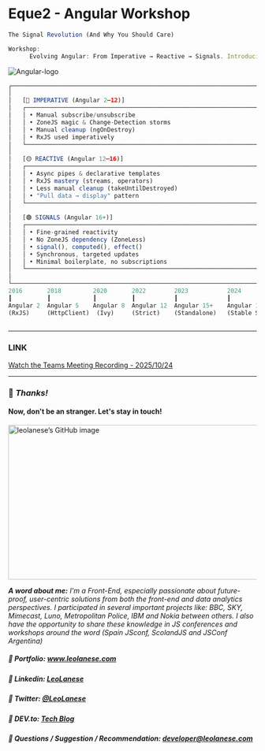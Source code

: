 # Eque2 - Angular Workshop 

```ts
The Signal Revolution (And Why You Should Care)

Workshop:
      Evolving Angular: From Imperative → Reactive → Signals. Introducing the New Angular Mindset
```

![Angular-logo](https://raw.githubusercontent.com/LeoLaneseEque2/Angular-Signals/main/images/angular.webp)


```js
┌───────────────────────────────────────────────────────────────────────────────┐
│                                                                               │
│   [🔴 IMPERATIVE (Angular 2–12)]                                             │
│   ┌───────────────────────────────────────────────────────────────────────┐   │
│   │ • Manual subscribe/unsubscribe                                        │   │
│   │ • ZoneJS magic & Change-Detection storms                              │   │
│   │ • Manual cleanup (ngOnDestroy)                                        │   │
│   │ • RxJS used imperatively                                              │   │
│   └───────────────────────────────────────────────────────────────────────┘   │
│                                                                               │
│   [🟡 REACTIVE (Angular 12–16)]                                              │
│   ┌───────────────────────────────────────────────────────────────────────┐   │
│   │ • Async pipes & declarative templates                                 │   │
│   │ • RxJS mastery (streams, operators)                                   │   │
│   │ • Less manual cleanup (takeUntilDestroyed)                            │   │
│   │ • "Pull data → display" pattern                                       │   │
│   └───────────────────────────────────────────────────────────────────────┘   │
│                                                                               │
│   [🟢 SIGNALS (Angular 16+)]                                                 │
│   ┌───────────────────────────────────────────────────────────────────────┐   │
│   │ • Fine-grained reactivity                                             │   │
│   │ • No ZoneJS dependency (ZoneLess)                                     │   │
│   │ • signal(), computed(), effect()                                      │   │
│   │ • Synchronous, targeted updates                                       │   │
│   │ • Minimal boilerplate, no subscriptions                               │   │
│   └───────────────────────────────────────────────────────────────────────┘   │
│                                                                               │
└───────────────────────────────────────────────────────────────────────────────┘
2016       2018         2020       2022        2023           2024               2025                2026 
┃          ┃            ┃          ┃           ┃              ┃                  ┃                    ┃    
Angular 2  Angular 5    Angular 8  Angular 12  Angular 15+    Angular 17+        Angular 19+          Angular 21+
(RxJS)     (HttpClient)  (Ivy)     (Strict)    (Standalone)   (Stable Signals)   (Deferrable Views)  (ZoneLess default, 
                                                                                                      Signal-Based forms, httpResource)
```

---

### LINK
[Watch the Teams Meeting Recording - 2025/10/24](https://teams.microsoft.com/l/meetingrecap?driveId=b%21eE0f-puY2E2k9oszmlxnJUW0OIvoWIpKg9NjqSqLhFF4YTqeCMNgRo9dsBlMI30w&driveItemId=01UYUOEWGO3FDLNONBFRE3IVCJO2JF5EDW&sitePath=https%3A%2F%2Feque2online-my.sharepoint.com%2F%3Av%3A%2Fg%2Fpersonal%2Fleo_lanese_eque2_com%2FEc7ZRra5oSxJtFRJdpJekHYB4xvQL5LOIQ5XjD-iynmlHQ&fileUrl=https%3A%2F%2Feque2online-my.sharepoint.com%2F%3Av%3A%2Fg%2Fpersonal%2Fleo_lanese_eque2_com%2FEc7ZRra5oSxJtFRJdpJekHYB4xvQL5LOIQ5XjD-iynmlHQ&iCalUid=040000008200E00074C5B7101A82E00800000000BBEA13F14F3FDC01000000000000000010000000B6E71E2AB3CFFF49A985053F80FE66D1&threadId=19%3Ameeting_YTljZDc4MTgtNDAxZS00MDk1LWIzYTQtMDIwOThiZjMwNWVl%40thread.v2&organizerId=9948fa2f-c392-4610-9eb4-535f8348b501&tenantId=30cbef6a-55b1-4f4e-b86a-ab4f70fafa33&callId=dbb2aec7-2674-4ce9-aaf1-9de18edb3e5e&threadType=Meeting&meetingType=Scheduled&subType=RecapSharingLink_RecapChiclet)

---

### :100: <i>Thanks!</i>
#### Now, don't be an stranger. Let's stay in touch!

<a href="https://github.com/leolanese" target="_blank" rel="noopener noreferrer">
  <img src="https://scastiel.dev/api/image/leolanese?dark&removeLink" alt="leolanese’s GitHub image" width="600" height="314" />
</a>

<i>**A word about me:** I'm a Front-End, especially passionate about future-proof, user-centric solutions from both the front-end and data analytics perspectives. I participated in several important projects like: BBC, SKY, Mimecast, Luno, Metropolitan Police, IBM and Nokia between others. I also have the opportunity to share these knowledge in JS conferences and workshops around the word (Spain JSconf, ScolandJS and JSConf Argentina)</i>

##### :radio_button: Portfolio: <a href="https://www.leolanese.com" target="_blank">www.leolanese.com</a>
##### :radio_button: Linkedin: <a href="https://www.linkedin.com/in/leolanese/" target="_blank">LeoLanese</a>
##### :radio_button: Twitter: <a href="https://twitter.com/LeoLanese" target="_blank">@LeoLanese</a>
##### :radio_button: DEV.to: <a href="https://www.dev.to/leolanese" target="_blank">Tech Blog</a>
##### :radio_button: Questions / Suggestion / Recommendation: developer@leolanese.com
